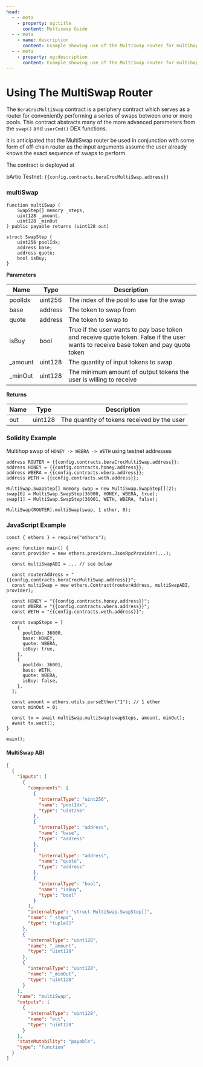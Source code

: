 ```yaml
---
head:
  - - meta
    - property: og:title
      content: Multiswap Guide
  - - meta
    - name: description
      content: Example showing use of the MultiSwap router for multihop swaps
  - - meta
    - property: og:description
      content: Example showing use of the MultiSwap router for multihop swaps
---
```


<script setup>
  import config from '@berachain/config/constants.json';
</script>

# Using The MultiSwap Router

The `BeraCrocMultiSwap` contract is a periphery contract which serves as a router for conveniently performing a series of swaps between one or more pools. This contract abstracts many of the more advanced parameters from the `swap()` and `userCmd()` DEX functions.

It is anticipated that the MultiSwap router be used in conjunction with some form of off-chain router as the input arguments assume the user already knows the exact sequence of swaps to perform.

The contract is deployed at

bArtio Testnet: `{{config.contracts.beraCrocMultiSwap.address}}`

### multiSwap

```solidity
function multiSwap (
    SwapStep[] memory _steps,
    uint128 _amount,
    uint128 _minOut
) public payable returns (uint128 out)

struct SwapStep {
    uint256 poolIdx;
    address base;
    address quote;
    bool isBuy;
}
```

**Parameters**

| Name     | Type    | Description                                                                                                                         |
| -------- | ------- | ----------------------------------------------------------------------------------------------------------------------------------- |
| poolIdx  | uint256 | The index of the pool to use for the swap                                                                                           |
| base     | address | The token to swap from                                                                                                              |
| quote    | address | The token to swap to                                                                                                                |
| isBuy    | bool    | True if the user wants to pay base token and receive quote token. False if the user wants to receive base token and pay quote token |
| \_amount | uint128 | The quantity of input tokens to swap                                                                                                |
| \_minOut | uint128 | The minimum amount of output tokens the user is willing to receive                                                                  |

**Returns**

| Name | Type    | Description                                 |
| ---- | ------- | ------------------------------------------- |
| out  | uint128 | The quantity of tokens received by the user |

### Solidity Example

Multihop swap of `HONEY -> WBERA -> WETH` using testnet addresses

```solidity-vue
address ROUTER = {{config.contracts.beraCrocMultiSwap.address}};
address HONEY = {{config.contracts.honey.address}};
address WBERA = {{config.contracts.wbera.address}};
address WETH = {{config.contracts.weth.address}};

MultiSwap.SwapStep[] memory swap = new MultiSwap.SwapStep[](2);
swap[0] = MultiSwap.SwapStep(36000, HONEY, WBERA, true);
swap[1] = MultiSwap.SwapStep(36001, WETH, WBERA, false);

MultiSwap(ROUTER).multiSwap(swap, 1 ether, 0);
```

### JavaScript Example

```js-vue
const { ethers } = require("ethers");

async function main() {
  const provider = new ethers.providers.JsonRpcProvider(...);

  const multiSwapABI = ... // see below

  const routerAddress = "{{config.contracts.beraCrocMultiSwap.address}}";
  const multiSwap = new ethers.Contract(routerAddress, multiSwapABI, provider);

  const HONEY = "{{config.contracts.honey.address}}";
  const WBERA = "{{config.contracts.wbera.address}}";
  const WETH = "{{config.contracts.weth.address}}";

  const swapSteps = [
    {
      poolIdx: 36000,
      base: HONEY,
      quote: WBERA,
      isBuy: true,
    },
    {
      poolIdx: 36001,
      base: WETH,
      quote: WBERA,
      isBuy: false,
    },
  ];

  const amount = ethers.utils.parseEther("1"); // 1 ether
  const minOut = 0;

  const tx = await multiSwap.multiSwap(swapSteps, amount, minOut);
  await tx.wait();
}

main();
```

#### MultiSwap ABI

```json
[
  {
    "inputs": [
      {
        "components": [
          {
            "internalType": "uint256",
            "name": "poolIdx",
            "type": "uint256"
          },
          {
            "internalType": "address",
            "name": "base",
            "type": "address"
          },
          {
            "internalType": "address",
            "name": "quote",
            "type": "address"
          },
          {
            "internalType": "bool",
            "name": "isBuy",
            "type": "bool"
          }
        ],
        "internalType": "struct MultiSwap.SwapStep[]",
        "name": "_steps",
        "type": "tuple[]"
      },
      {
        "internalType": "uint128",
        "name": "_amount",
        "type": "uint128"
      },
      {
        "internalType": "uint128",
        "name": "_minOut",
        "type": "uint128"
      }
    ],
    "name": "multiSwap",
    "outputs": [
      {
        "internalType": "uint128",
        "name": "out",
        "type": "uint128"
      }
    ],
    "stateMutability": "payable",
    "type": "function"
  }
]
```
